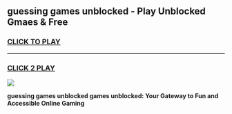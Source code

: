 
## guessing games unblocked - Play Unblocked Gmaes & Free
<h3>
<a href="https://premium.freeplayer.one?title=guessing_games_unblocked&ref=19F">CLICK TO PLAY</a></h3>
<hr>

<h3>
<a href="https://premium.freeplayer.one?title=guessing_games_unblocked&ref=19F">CLICK 2 PLAY</a>
  
</h3>

<a href="https://premium.freeplayer.one?title=guessing_games_unblocked&ref=19F/"><img src="https://clearcache.store/games.png"></a>


**guessing games unblocked games unblocked: Your Gateway to Fun and Accessible Online Gaming**
